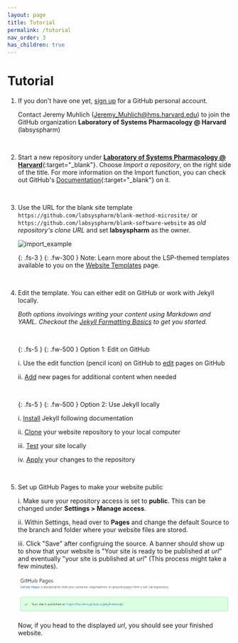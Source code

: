 ```yaml
---
layout: page
title: Tutorial
permalink: /tutorial
nav_order: 3
has_children: true
---
```

# Tutorial

1. If you don't have one yet, [sign up](https://github.com/signup?ref_cta=Sign+up&ref_loc=header+logged+out&ref_page=%2F&source=header-home) for a GitHub personal account. 

    Contact Jeremy Muhlich (Jeremy_Muhlich@hms.harvard.edu) to join the GitHub organization **Laboratory of Systems Pharmacology @ Harvard** (labsyspharm)

    <br>

2. Start a new repository under [**Laboratory of Systems Pharmacology @ Harvard**](https://github.com/labsyspharm){:target="_blank"}. Choose _Import a repository_, on the right side of the title. For more information on the Import function, you can check out GitHub's [Documentation](https://docs.github.com/en/github/importing-your-projects-to-github/importing-source-code-to-github/importing-a-repository-with-github-importer){:target="_blank"} on it.

    <br>

2. Use the URL for the blank site template `https://github.com/labsyspharm/blank-method-microsite/` or `https://github.com/labsyspharm/blank-software-website` as _old repository's clone URL_ and set **labsyspharm** as the owner.

    <img src="images/import-screenshot.PNG" alt="import_example" width="600"/>


    <br>

    {: .fs-3 }
    {: .fw-300 }
    Note: Learn more about the LSP-themed templates available to you on the [Website Templates](../website-template.md) page.

    <br>

3. Edit the template. You can either edit on GitHub or work with Jekyll locally. 

    *Both options involvings writing your content using Markdown and YAML. Checkout the [Jekyll Formatting Basics](../formatting-basics.md) to get you started.*

    <br>

    {: .fs-5 }
    {: .fw-500 }
    Option 1: Edit on GitHub

    i. Use the edit function (pencil icon) on GitHub to [edit](./import-template.md#editing-pages-on-github) pages on GitHub

    ii. [Add](./import-template.md#adding-pages-on-github) new pages for additional content when needed

    <br>

    {: .fs-5 }
    {: .fw-500 }
    Option 2: Use Jekyll locally

    i. [Install](./local-setup.md#installing-jekyll) Jekyll following documentation

    ii. [Clone](./local-setup.md#starting-a-local-website-repository) your website repository to your local computer

    iii. [Test](./local-setup.md#testing-site-locally) your site locally

    iv. [Apply](./local-setup.md#commiting-your-work) your changes to the repository

    <br>

4. Set up GitHub Pages to make your website public

    i. Make sure your repository access is set to **public**. This can be changed under **Settings > Manage access**.

    ii. Within Settings, head over to **Pages** and change the default Source to the branch and folder where your website files are stored.

    iii. Click "Save" after configruing the source. A banner should show up to show that your website is "Your site is ready to be published at *url*" and eventually "your site is published at *url*" (This process might take a few minutes).

    ![screenshot of banner](../images/ghpages-setup.jpg)

    Now, if you head to the displayed *url*, you should see your finished website. 

    <br>
